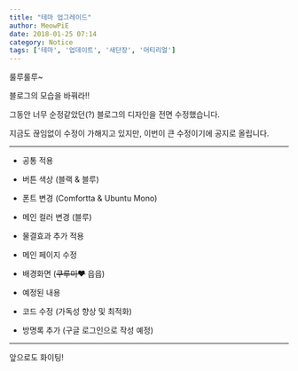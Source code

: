 ```yaml
---
title: "테마 업그레이드"
author: MeowPiE
date: 2018-01-25 07:14
category: Notice
tags: ['테마', '업데이트', '새단장', '머티리얼']
---
```


룰루룰루~

블로그의 모습을 바꿔라!!

그동안 너무 순정같았던(?) 블로그의 디자인을 전면 수정했습니다.

지금도 끊임없이 수정이 가해지고 있지만, 이번이 큰 수정이기에 공지로 올립니다.

---

* 공통 적용
 * 버튼 색상 (블랙 & 블루)
 * 폰트 변경 (Comfortta & Ubuntu Mono)
 * 메인 컬러 변경 (블루)
 * 물결효과 추가 적용

* 메인 페이지 수정
 * 배경화면 (~~쿠루미♥~~ 읍읍)

* 예정된 내용
 * 코드 수정 (가독성 향상 및 최적화)
 * 방명록 추가 (구글 로그인으로 작성 예정)

---

앞으로도 화이팅!
